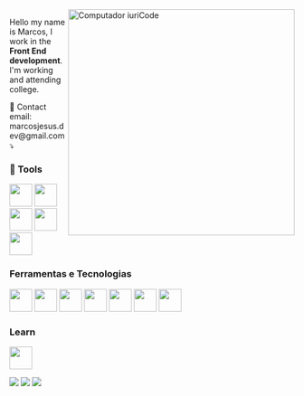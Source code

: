 <img src="https://raw.githubusercontent.com/MicaelliMedeiros/micaellimedeiros/master/image/computer-illustration.png" min-width="400px" max-width="400px" width="400px" align="right" alt="Computador iuriCode">

<p align="left"> 
  Hello my name is Marcos, I work in the <strong>Front End development</strong>.<br>
  I'm working and attending college.
</p>

<p align="left">
  💌 Contact email: marcosjesus.dev@gmail.com ⤵️
</p>

### 💼 Tools
<p align="left">
        <img src="https://cdn.jsdelivr.net/gh/devicons/devicon/icons/yarn/yarn-original-wordmark.svg" width="40px" height="40px" />
        <img src="https://cdn.jsdelivr.net/gh/devicons/devicon/icons/webpack/webpack-original.svg" width="40px" height="40px" />
        <img src="https://cdn.jsdelivr.net/gh/devicons/devicon/icons/docker/docker-original.svg" width="40px" height="40px" />
        <img src="https://cdn.jsdelivr.net/gh/devicons/devicon/icons/gulp/gulp-plain.svg" width="40px" height="40px" />
        <img src="https://cdn.jsdelivr.net/gh/devicons/devicon/icons/npm/npm-original-wordmark.svg" width="40px" height="40px" />
</p>

### Ferramentas e Tecnologias
<p>
  <img src="https://cdn.jsdelivr.net/gh/devicons/devicon/icons/linux/linux-original.svg" width="40px" height="40px" />
  
  <img src="https://cdn.jsdelivr.net/gh/devicons/devicon/icons/git/git-original.svg" width="40px" height="40px" />
  
  <img src="https://cdn.jsdelivr.net/gh/devicons/devicon/icons/javascript/javascript-original.svg" width="40px" height="40px" />
  
  <img src="https://cdn.jsdelivr.net/gh/devicons/devicon/icons/vuejs/vuejs-original.svg" width="40px" height="40px"/>
  
  <img src="https://cdn.jsdelivr.net/gh/devicons/devicon/icons/nodejs/nodejs-original-wordmark.svg" width="40px" height="40px" />
  
  <img src="https://cdn.jsdelivr.net/gh/devicons/devicon/icons/mysql/mysql-original-wordmark.svg" width="40px" height="40px" />
  
  <img src="https://cdn.jsdelivr.net/gh/devicons/devicon/icons/stylus/stylus-original.svg" width="40px" height="40px" />
</p>

### Learn
<p> 
  <img src="https://cdn.jsdelivr.net/gh/devicons/devicon/icons/angularjs/angularjs-original.svg" width="40px" height="40px"/>
</p>
<p align="left">
  <a href="https://www.linkedin.com/in/marcos-jesus-1771261a7/" alt="Linkedin">
  <img src="https://img.shields.io/badge/-Linkedin-0e76a8?style=flat-square&logo=Linkedin&logoColor=white&link=LINK-DO-SEU-LINKEDIN" /></a>

  <a href="https://www.facebook.com/profile.php?id=100030023057288" alt="Facebook">
  <img src="https://img.shields.io/badge/-Facebook-3b5998?style=flat-square&labelColor=3b5998&logo=facebook&logoColor=white&link=LINK-DO-SEU-FACEBOOK"/></a>

  <a href="https://www.instagram.com/marcos_jeesus/" alt="Instagram">
  <img src="https://img.shields.io/badge/-Instagram-DF0174?style=flat-square&labelColor=DF0174&logo=instagram&logoColor=white&link=LINK-DO-SEU-INSTAGRAM"/></a>
</p>  
